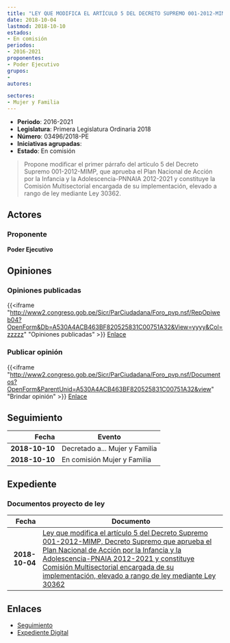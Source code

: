 ```yaml
---
title: "LEY QUE MODIFICA EL ARTÍCULO 5 DEL DECRETO SUPREMO 001-2012-MIMP, DECRETO SUPREMO QUE APRUEBA EL 'PLAN NACIONAL DE ACCIÓN POR LA INFANCIA Y LA ADOLESCENCIA-PNIA 2012-2021 Y CONSTITUYE COMISIÓN MULTISECTORIAL ENCARGADA DE SU IMPLEMENTACIÓN, ELEVADO A RANGO DE LEY MEDIANTE LEY 30362"
date: 2018-10-04
lastmod: 2018-10-10
estados:
- En comisión
periodos:
- 2016-2021
proponentes:
- Poder Ejecutivo
grupos:
- 
autores:

sectores:
- Mujer y Familia
---
```

- **Periodo**: 2016-2021
- **Legislatura**: Primera Legislatura Ordinaria 2018
- **Número**: 03496/2018-PE
- **Iniciativas agrupadas**: 
- **Estado**: En comisión

> Propone modificar el primer párrafo del artículo 5 del Decreto Supremo 001-2012-MIMP, que aprueba el Plan Nacional de Acción por la Infancia y la Adolescencia-PNNAIA 2012-2021 y constituye la Comisión Multisectorial encargada de su implementación, elevado a rango de ley mediante Ley 30362.


## Actores

### Proponente

**Poder Ejecutivo**

## Opiniones

### Opiniones publicadas

{{<iframe "http://www2.congreso.gob.pe/Sicr/ParCiudadana/Foro_pvp.nsf/RepOpiweb04?OpenForm&Db=A530A4ACB463BF820525831C00751A32&View=yyyy&Col=zzzzz" "Opiniones publicadas" >}}
[Enlace](http://www2.congreso.gob.pe/Sicr/ParCiudadana/Foro_pvp.nsf/RepOpiweb04?OpenForm&Db=A530A4ACB463BF820525831C00751A32&View=yyyy&Col=zzzzz)

### Publicar opinión

{{<iframe "http://www2.congreso.gob.pe/Sicr/ParCiudadana/Foro_pvp.nsf/Documentos?OpenForm&ParentUnid=A530A4ACB463BF820525831C00751A32&view" "Brindar opinión" >}}
[Enlace](http://www2.congreso.gob.pe/Sicr/ParCiudadana/Foro_pvp.nsf/Documentos?OpenForm&ParentUnid=A530A4ACB463BF820525831C00751A32&view)


## Seguimiento

| Fecha | Evento |
|------:|--------|
| **2018-10-10** | Decretado a... Mujer y Familia |
| **2018-10-10** | En comisión Mujer y Familia |

## Expediente

### Documentos proyecto de ley

| Fecha | Documento |
|------:|-----------|
| **2018-10-04** | [Ley que modifica el artículo 5 del Decreto Supremo 001-2012-MIMP, Decreto Supremo que aprueba el Plan Nacional de Acción por la Infancia y la Adolescencia-PNAIA 2012-2021 y constituye Comisión Multisectorial encargada de su implementación, elevado a rango de ley mediante Ley 30362](http://www.leyes.congreso.gob.pe/Documentos/2016_2021/Proyectos_de_Ley_y_de_Resoluciones_Legislativas/PL0349620181004.pdf) |

## Enlaces

- [Seguimiento](http://www2.congreso.gob.pe/Sicr/TraDocEstProc/CLProLey2016.nsf/f7fff46988ca05b1052578e100829cc7/b3b60dc37310c1460525831c007390d3?OpenDocument)
- [Expediente Digital](http://www2.congreso.gob.pe/Sicr/TraDocEstProc/CLProLey2016.nsf/f7fff46988ca05b1052578e100829cc7/b3b60dc37310c1460525831c007390d3?OpenDocument&Click=05257FB7005EB655.eb71d0cf91d8294e05256cdf006b5706/$Body/0.1C6C)

